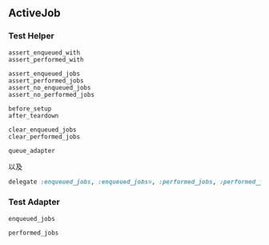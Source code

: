 ## ActiveJob

### Test Helper

```
assert_enqueued_with
assert_performed_with

assert_enqueued_jobs
assert_performed_jobs
assert_no_enqueued_jobs
assert_no_performed_jobs

before_setup
after_teardown

clear_enqueued_jobs
clear_performed_jobs

queue_adapter
```

以及

```ruby
delegate :enqueued_jobs, :enqueued_jobs=, :performed_jobs, :performed_jobs=, to: :queue_adapter
```

### Test Adapter

```
enqueued_jobs

performed_jobs
```
